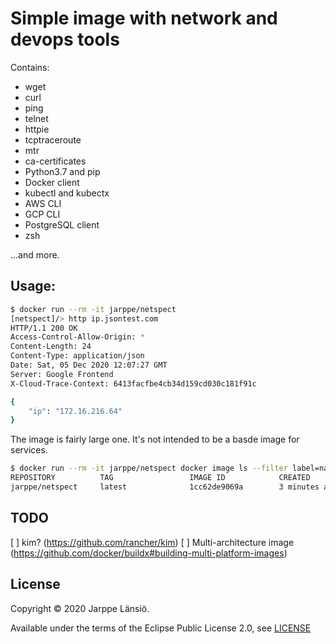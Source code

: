 # Simple image with network and devops tools

Contains:

* wget
* curl
* ping
* telnet
* httpie
* tcptraceroute
* mtr
* ca-certificates
* Python3.7 and pip
* Docker client
* kubectl and kubectx
* AWS CLI
* GCP CLI
* PostgreSQL client
* zsh

...and more.

## Usage:

```bash
$ docker run --rm -it jarppe/netspect
[netspect]/> http ip.jsontest.com
HTTP/1.1 200 OK
Access-Control-Allow-Origin: *
Content-Length: 24
Content-Type: application/json
Date: Sat, 05 Dec 2020 12:07:27 GMT
Server: Google Frontend
X-Cloud-Trace-Context: 6413facfbe4cb34d159cd030c181f91c

{
    "ip": "172.16.216.64"
}
```

The image is fairly large one. It's not intended to be a basde image for services.

```bash
$ docker run --rm -it jarppe/netspect docker image ls --filter label=name=jarppe/netspect
REPOSITORY          TAG                 IMAGE ID            CREATED             SIZE
jarppe/netspect     latest              1cc62de9069a        3 minutes ago       1.45GB
```

## TODO

[ ] kim? (https://github.com/rancher/kim)
[ ] Multi-architecture image (https://github.com/docker/buildx#building-multi-platform-images)

## License

Copyright © 2020 Jarppe Länsiö.

Available under the terms of the Eclipse Public License 2.0, see [LICENSE](./LICENSE)
